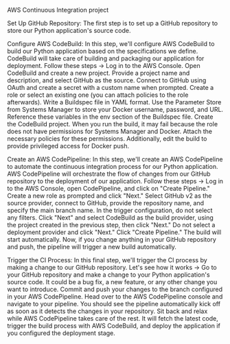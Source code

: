AWS Continuous Integration project

Set Up GitHub Repository:
The first step is to set up a GitHub repository to store our Python application's source code.

Configure AWS CodeBuild:
In this step, we'll configure AWS CodeBuild to build our Python application based on the specifications we define. CodeBuild will take care of building and packaging our application for deployment. Follow these steps ->
Log in to the AWS Console.
Open CodeBuild and create a new project.
Provide a project name and description, and select GitHub as the source.
Connect to GitHub using OAuth and create a secret with a custom name when prompted.
Create a role or select an existing one (you can attach policies to the role afterwards).
Write a Buildspec file in YAML format.
Use the Parameter Store from Systems Manager to store your Docker username, password, and URL. Reference these variables in the env section of the Buildspec file.
Create the CodeBuild project.
When you run the build, it may fail because the role does not have permissions for Systems Manager and Docker. Attach the necessary policies for these permissions. Additionally, edit the build to provide privileged access for Docker push.

Create an AWS CodePipeline:
In this step, we'll create an AWS CodePipeline to automate the continuous integration process for our Python application. AWS CodePipeline will orchestrate the flow of changes from our GitHub repository to the deployment of our application. Follow these steps ->
Log in to the AWS Console, open CodePipeline, and click on "Create Pipeline."
Create a new role as prompted and click "Next."
Select GitHub v2 as the source provider, connect to GitHub, provide the repository name, and specify the main branch name.
In the trigger configuration, do not select any filters.
Click "Next" and select CodeBuild as the build provider, using the project created in the previous step, then click "Next."
Do not select a deployment provider and click "Next."
Click "Create Pipeline."
The build will start automatically. Now, if you change anything in your GitHub repository and push, the pipeline will trigger a new build automatically.

Trigger the CI Process:
In this final step, we'll trigger the CI process by making a change to our GitHub repository. Let's see how it works ->
Go to your GitHub repository and make a change to your Python application's source code. It could be a bug fix, a new feature, or any other change you want to introduce.
Commit and push your changes to the branch configured in your AWS CodePipeline.
Head over to the AWS CodePipeline console and navigate to your pipeline.
You should see the pipeline automatically kick off as soon as it detects the changes in your repository.
Sit back and relax while AWS CodePipeline takes care of the rest. It will fetch the latest code, trigger the build process with AWS CodeBuild, and deploy the application if you configured the deployment stage.
